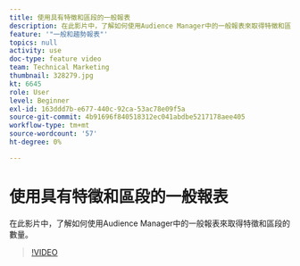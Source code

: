 ```yaml
---
title: 使用具有特徵和區段的一般報表
description: 在此影片中，了解如何使用Audience Manager中的一般報表來取得特徵和區段的數量。
feature: '"一般和趨勢報表"'
topics: null
activity: use
doc-type: feature video
team: Technical Marketing
thumbnail: 328279.jpg
kt: 6645
role: User
level: Beginner
exl-id: 163ddd7b-e677-440c-92ca-53ac78e09f5a
source-git-commit: 4b91696f840518312ec041abdbe5217178aee405
workflow-type: tm+mt
source-wordcount: '57'
ht-degree: 0%

---
```


# 使用具有特徵和區段的一般報表

在此影片中，了解如何使用Audience Manager中的一般報表來取得特徵和區段的數量。

>[!VIDEO](https://video.tv.adobe.com/v/328279/?quality=12&learn=on)
